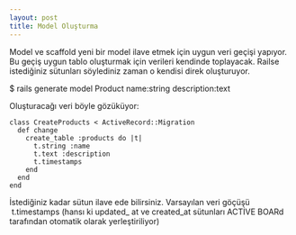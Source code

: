 ```yaml
---
layout: post
title: Model Oluşturma
---
```


Model ve scaffold yeni bir model ilave etmek için uygun veri geçişi yapıyor. Bu geçiş uygun tablo oluşturmak için verileri kendinde toplayacak. Railse istediğiniz sütunları söylediniz zaman o kendisi direk oluşturuyor. 

   $ rails generate model Product name:string description:text

Oluşturacağı veri böyle gözüküyor:

    class CreateProducts < ActiveRecord::Migration
      def change
        create_table :products do |t|
          t.string :name
          t.text :description
          t.timestamps
        end
      end
    end

İstediğiniz kadar sütun ilave ede bilirsiniz. Varsayılan veri göçüşü  t.timestamps (hansı ki updated_ at ve created_at sütunları ACTİVE BOARd tarafından otomatik olarak yerleştiriliyor)
  
